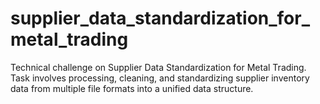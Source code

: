 # supplier_data_standardization_for_metal_trading
Technical challenge on Supplier Data Standardization for Metal Trading. Task involves  processing, cleaning, and standardizing supplier inventory data from multiple file formats into a unified data structure.
